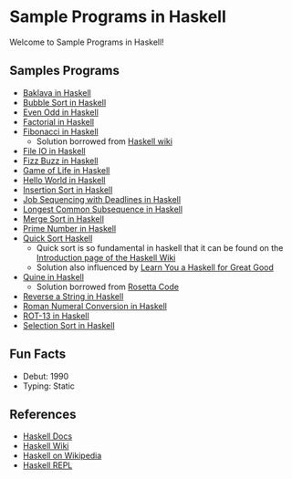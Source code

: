 # Sample Programs in Haskell

Welcome to Sample Programs in Haskell!

## Samples Programs

- [Baklava in Haskell](https://github.com/TheRenegadeCoder/sample-programs/issues/575)
- [Bubble Sort in Haskell](https://github.com/TheRenegadeCoder/sample-programs/issues/800)
- [Even Odd in Haskell](https://github.com/TheRenegadeCoder/sample-programs/issues/743)
- [Factorial in Haskell](https://github.com/TheRenegadeCoder/sample-programs/issues/746)
- [Fibonacci in Haskell](https://github.com/TheRenegadeCoder/sample-programs/issues/543)
  - Solution borrowed from [Haskell wiki](https://wiki.haskell.org/The_Fibonacci_sequence#Canonical_zipWith_implementation)
- [File IO in Haskell](https://github.com/TheRenegadeCoder/sample-programs/issues/597)
- [Fizz Buzz in Haskell](https://github.com/TheRenegadeCoder/sample-programs/issues/349)
- [Game of Life in Haskell](https://github.com/TheRenegadeCoder/sample-programs/issues/835)
- [Hello World in Haskell](https://therenegadecoder.com/code/hello-world-in-haskell/)
- [Insertion Sort in Haskell](https://github.com/TheRenegadeCoder/sample-programs/issues/833)
- [Job Sequencing with Deadlines in Haskell](https://github.com/TheRenegadeCoder/sample-programs/issues/770)
- [Longest Common Subsequence in Haskell](https://github.com/TheRenegadeCoder/sample-programs/issues/577)
- [Merge Sort in Haskell](https://github.com/TheRenegadeCoder/sample-programs/issues/807)
- [Prime Number in Haskell](https://github.com/TheRenegadeCoder/sample-programs/issues/757)
- [Quick Sort Haskell](https://github.com/TheRenegadeCoder/sample-programs/issues/814)
  - Quick sort is so fundamental in haskell that it can be found on the [Introduction page of the Haskell Wiki](https://wiki.haskell.org/Introduction#Quicksort_in_Haskell)
  - Solution also influenced by [Learn You a Haskell for Great Good](http://learnyouahaskell.com/recursion)
- [Quine in Haskell](https://github.com/TheRenegadeCoder/sample-programs/issues/773)
  - Solution borrowed from [Rosetta Code](https://rosettacode.org/wiki/Quine#Haskell)
- [Reverse a String in Haskell](https://github.com/TheRenegadeCoder/sample-programs/issues/559)
- [Roman Numeral Conversion in Haskell](https://github.com/TheRenegadeCoder/sample-programs/issues/581)
- [ROT-13 in Haskell](https://github.com/TheRenegadeCoder/sample-programs/issues/777)
- [Selection Sort in Haskell](https://github.com/TheRenegadeCoder/sample-programs/issues/804)

## Fun Facts

- Debut: 1990
- Typing: Static

## References

- [Haskell Docs](https://www.haskell.org/)
- [Haskell Wiki](https://wiki.haskell.org/Haskell)
- [Haskell on Wikipedia](https://en.wikipedia.org/wiki/Haskell_(programming_language))
- [Haskell REPL](https://repl.it/languages/haskell)
